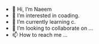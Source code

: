 - 👋 Hi, I’m Naeem
- 👀 I’m interested in coading.
- 🌱 I’m currently learning c.
- 💞️ I’m looking to collaborate on ...
- 📫 How to reach me ...

<!---
Mnaee/Mnaee is a ✨ special ✨ repository because its `README.md` (this file) appears on your GitHub profile.
You can click the Preview link to take a look at your changes.
--->
